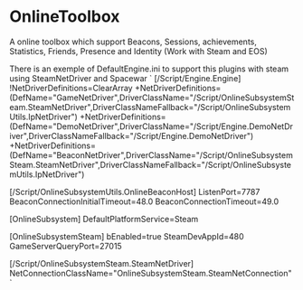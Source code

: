# OnlineToolbox
A online toolbox which support Beacons, Sessions, achievements, Statistics, Friends, Presence and Identity (Work with Steam and EOS)

There is an exemple of DefaultEngine.ini to support this plugins with steam using SteamNetDriver and Spacewar
`
[/Script/Engine.Engine]
!NetDriverDefinitions=ClearArray
+NetDriverDefinitions=(DefName="GameNetDriver",DriverClassName="/Script/OnlineSubsystemSteam.SteamNetDriver",DriverClassNameFallback="/Script/OnlineSubsystemUtils.IpNetDriver")
+NetDriverDefinitions=(DefName="DemoNetDriver",DriverClassName="/Script/Engine.DemoNetDriver",DriverClassNameFallback="/Script/Engine.DemoNetDriver")
+NetDriverDefinitions=(DefName="BeaconNetDriver",DriverClassName="/Script/OnlineSubsystemSteam.SteamNetDriver",DriverClassNameFallback="/Script/OnlineSubsystemUtils.IpNetDriver")

[/Script/OnlineSubsystemUtils.OnlineBeaconHost]
ListenPort=7787
BeaconConnectionInitialTimeout=48.0
BeaconConnectionTimeout=49.0

[OnlineSubsystem]
DefaultPlatformService=Steam

[OnlineSubsystemSteam]
bEnabled=true
SteamDevAppId=480
GameServerQueryPort=27015

[/Script/OnlineSubsystemSteam.SteamNetDriver]
NetConnectionClassName="OnlineSubsystemSteam.SteamNetConnection"
`
